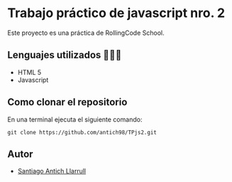 # Trabajo práctico de javascript nro. 2
Este proyecto es una práctica de RollingCode School. 
## Lenguajes utilizados 👨🏻‍💻
- HTML 5 
- Javascript
## Como clonar el repositorio
En una terminal ejecuta el siguiente comando:
```
git clone https://github.com/antich98/TPjs2.git
```
## Autor
- [Santiago Antich Llarrull](https://github.com/antich98) 

